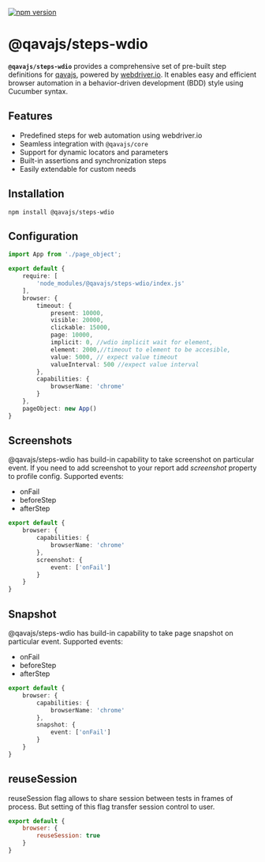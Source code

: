 [![npm version](https://badge.fury.io/js/@qavajs%2Fsteps-wdio.svg)](https://badge.fury.io/js/@qavajs%2Fsteps-wdio)

# @qavajs/steps-wdio
**`@qavajs/steps-wdio`** provides a comprehensive set of pre-built step definitions for [qavajs](https://github.com/qavajs/qavajs), powered by [webdriver.io](https://webdriver.io/). 
It enables easy and efficient browser automation in a behavior-driven development (BDD) style using Cucumber syntax.

## Features

- Predefined steps for web automation using webdriver.io
- Seamless integration with `@qavajs/core`
- Support for dynamic locators and parameters
- Built-in assertions and synchronization steps
- Easily extendable for custom needs

## Installation

```
npm install @qavajs/steps-wdio
```

## Configuration

```typescript
import App from './page_object';

export default {
    require: [
        'node_modules/@qavajs/steps-wdio/index.js'
    ],
    browser: {
        timeout: {
            present: 10000,
            visible: 20000,
            clickable: 15000,
            page: 10000,
            implicit: 0, //wdio implicit wait for element,
            element: 2000,//timeout to element to be accesible,
            value: 5000, // expect value timeout
            valueInterval: 500 //expect value interval
        },
        capabilities: {
            browserName: 'chrome'
        }
    },
    pageObject: new App()
}
```

## Screenshots
@qavajs/steps-wdio has build-in capability to take screenshot on particular event. If you need to add 
screenshot to your report add _screenshot_ property to profile config.
Supported events:
- onFail
- beforeStep
- afterStep

```typescript
export default {
    browser: {
        capabilities: {
            browserName: 'chrome'
        },
        screenshot: {
            event: ['onFail']
        }
    }
}
```

## Snapshot
@qavajs/steps-wdio has build-in capability to take page snapshot on particular event.
Supported events:
- onFail
- beforeStep
- afterStep

```typescript
export default {
    browser: {
        capabilities: {
            browserName: 'chrome'
        },
        snapshot: {
            event: ['onFail']
        }
    }
}
```

## reuseSession
reuseSession flag allows to share session between tests in frames of process. But setting of this flag 
transfer session control to user.

```javascript
export default {
    browser: {
        reuseSession: true
    }
}
```


